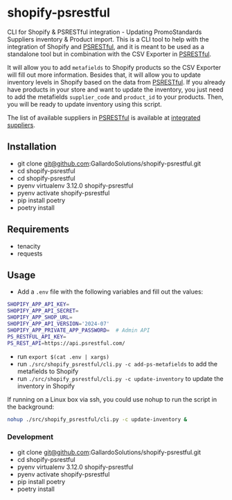 # shopify-psrestful

CLI for Shopify &amp; PSRESTful integration - Updating PromoStandards Suppliers inventory &amp; Product import.
This is a CLI tool to help with the integration of Shopify and [PSRESTful](https://psrestful.com/), and it is meant to
be used as a standalone tool but in combination with the CSV Exporter
in [PSRESTful](https://psrestful.com/csv-generator-explained/).

It will allow you to add `metafields` to Shopify products so the CSV Exporter will fill out more information.
Besides that, it will allow you to update inventory levels in Shopify based on the data
from [PSRESTful](https://psrestful.com/).
If you already have products in your store and want to update the inventory, you just need to add the metafields
`supplier_code` and `product_id` to your products. Then, you will be ready to update inventory using this script.

The list of available suppliers in [PSRESTful](https://psrestful.com/) is available
at [integrated suppliers](https://psrestful.com/integrated-suppliers/?configured=yes).

## Installation

- git clone git@github.com:GallardoSolutions/shopify-psrestful.git
- cd shopify-psrestful
- cd shopify-psrestful
- pyenv virtualenv 3.12.0 shopify-psrestful
- pyenv activate shopify-psrestful
- pip install poetry
- poetry install

## Requirements

- tenacity
- requests

## Usage

- Add a `.env` file with the following variables and fill out the values:

```bash
SHOPIFY_APP_API_KEY=
SHOPIFY_APP_API_SECRET=
SHOPIFY_APP_SHOP_URL=
SHOPIFY_APP_API_VERSION='2024-07'
SHOPIFY_APP_PRIVATE_APP_PASSWORD=  # Admin API
PS_RESTFUL_API_KEY=
PS_REST_API=https://api.psrestful.com/
```

- run `export $(cat .env | xargs)`
- run `./src/shopify_psrestful/cli.py -c add-ps-metafields` to add the metafields to Shopify
- run `./src/shopify_psrestful/cli.py -c update-inventory` to update the inventory in Shopify

If running on a Linux box via ssh, you could use nohup to run the script in the background:

```bash
nohup ./src/shopify_psrestful/cli.py -c update-inventory &
```

### Development

- git clone git@github.com:GallardoSolutions/shopify-psrestful.git
- cd shopify-psrestful
- pyenv virtualenv 3.12.0 shopify-psrestful
- pyenv activate shopify-psrestful
- pip install poetry
- poetry install
